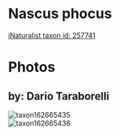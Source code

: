 
Nascus phocus
=============
  
[iNaturalist taxon id: 257741](https://www.inaturalist.org/taxa/257741)
# Photos

## by: Dario Taraborelli
  
![taxon162665435](https://inaturalist-open-data.s3.amazonaws.com/photos/174342034/medium.jpeg)  
![taxon162665436](https://inaturalist-open-data.s3.amazonaws.com/photos/174342058/medium.jpeg)